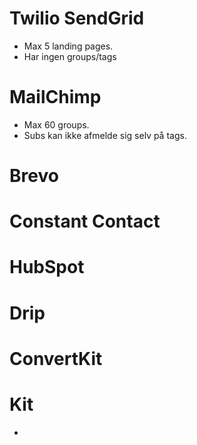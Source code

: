 
# Twilio SendGrid
- Max 5 landing pages.
- Har ingen groups/tags

# MailChimp
- Max 60 groups.
- Subs kan ikke afmelde sig selv på tags.

# Brevo


# Constant Contact

# HubSpot

# Drip

# ConvertKit


# Kit
- 

